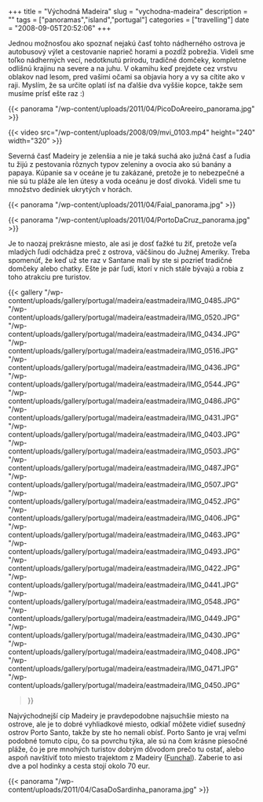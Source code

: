 +++
title = "Východná Madeira"
slug = "vychodna-madeira"
description = ""
tags = ["panoramas","island","portugal"]
categories = ["travelling"]
date = "2008-09-05T20:52:06"
+++

Jednou možnosťou ako spoznať nejakú časť tohto nádherného ostrova je autobusový výlet a cestovanie
naprieč horami a pozdĺž pobrežia. Videli sme toľko nádherných vecí, nedotknutú prírodu, tradičné
domčeky, kompletne odlišnú krajinu na severe a na juhu. V okamihu keď prejdete cez vrstvu oblakov nad lesom, pred vašimi očami sa objavia hory a vy sa
cítite ako v raji. Myslím, že sa určite oplatí ísť na ďalšie dva vyššie kopce, takže sem musíme
prísť ešte raz :)

{{< panorama "/wp-content/uploads/2011/04/PicoDoAreeiro_panorama.jpg"  >}}

{{< video src="/wp-content/uploads/2008/09/mvi_0103.mp4" height="240" width="320" >}}



Severná časť Madeiry je zelenšia a nie je taká suchá ako južná časť a ľudia tu žijú z pestovania
rôznych typov zeleniny a ovocia ako sú banány a papaya. Kúpanie sa v oceáne je tu zakázané, pretože
je to nebezpečné a nie sú tu pláže ale len útesy a voda oceánu je dosť divoká. Videli sme tu
množstvo dediniek ukrytých v horách.

{{< panorama "/wp-content/uploads/2011/04/Faial_panorama.jpg"  >}}

{{< panorama "/wp-content/uploads/2011/04/PortoDaCruz_panorama.jpg"  >}}

Je to naozaj prekrásne miesto, ale asi je dosť ťažké tu žiť, pretože veľa mladých ľudí odchádza preč
z ostrova, väčšinou do Južnej Ameriky. Treba spomenúť, že keď už ste raz v Santane mali by ste si
pozrieť tradičné domčeky alebo chatky. Ešte je pár ľudí, ktorí v nich stále bývajú a robia z toho
atrakciu pre turistov.

{{< gallery
    "/wp-content/uploads/gallery/portugal/madeira/eastmadeira/IMG_0485.JPG"
    "/wp-content/uploads/gallery/portugal/madeira/eastmadeira/IMG_0520.JPG"
    "/wp-content/uploads/gallery/portugal/madeira/eastmadeira/IMG_0434.JPG"
    "/wp-content/uploads/gallery/portugal/madeira/eastmadeira/IMG_0516.JPG"
    "/wp-content/uploads/gallery/portugal/madeira/eastmadeira/IMG_0436.JPG"
    "/wp-content/uploads/gallery/portugal/madeira/eastmadeira/IMG_0544.JPG"
    "/wp-content/uploads/gallery/portugal/madeira/eastmadeira/IMG_0486.JPG"
    "/wp-content/uploads/gallery/portugal/madeira/eastmadeira/IMG_0431.JPG"
    "/wp-content/uploads/gallery/portugal/madeira/eastmadeira/IMG_0403.JPG"
    "/wp-content/uploads/gallery/portugal/madeira/eastmadeira/IMG_0503.JPG"
    "/wp-content/uploads/gallery/portugal/madeira/eastmadeira/IMG_0487.JPG"
    "/wp-content/uploads/gallery/portugal/madeira/eastmadeira/IMG_0507.JPG"
    "/wp-content/uploads/gallery/portugal/madeira/eastmadeira/IMG_0452.JPG"
    "/wp-content/uploads/gallery/portugal/madeira/eastmadeira/IMG_0406.JPG"
    "/wp-content/uploads/gallery/portugal/madeira/eastmadeira/IMG_0463.JPG"
    "/wp-content/uploads/gallery/portugal/madeira/eastmadeira/IMG_0493.JPG"
    "/wp-content/uploads/gallery/portugal/madeira/eastmadeira/IMG_0422.JPG"
    "/wp-content/uploads/gallery/portugal/madeira/eastmadeira/IMG_0441.JPG"
    "/wp-content/uploads/gallery/portugal/madeira/eastmadeira/IMG_0548.JPG"
    "/wp-content/uploads/gallery/portugal/madeira/eastmadeira/IMG_0449.JPG"
    "/wp-content/uploads/gallery/portugal/madeira/eastmadeira/IMG_0430.JPG"
    "/wp-content/uploads/gallery/portugal/madeira/eastmadeira/IMG_0408.JPG"
    "/wp-content/uploads/gallery/portugal/madeira/eastmadeira/IMG_0471.JPG"
    "/wp-content/uploads/gallery/portugal/madeira/eastmadeira/IMG_0450.JPG"
>}}

Najvýchodnejší cíp Madeiry je pravdepodobne najsuchšie miesto na ostrove, ale je to dobré
vyhliadkové miesto, odkiaľ môžete vidieť susedný ostrov Porto Santo, takže by ste ho nemali obísť.
Porto Santo je vraj veľmi podobné tomuto cípu, čo sa povrchu týka, ale sú na čom krásne piesočné
pláže, čo je pre mnohých turistov dobrým dôvodom prečo tu ostať, alebo aspoň navštíviť toto miesto
trajektom z Madeiry (<a title="Funchal"
href="http://www.ajka-andrej.com/2008/09/05/funchal/?lang=SK">Funchal</a>). Zaberie to asi dve a
pol hodinky a cesta stojí okolo 70 eur.

{{< panorama "/wp-content/uploads/2011/04/CasaDoSardinha_panorama.jpg"  >}}
